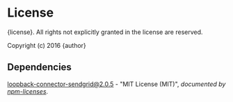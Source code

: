 # License

{license}. All rights not explicitly granted in the license are reserved.

Copyright (c) 2016 {author}

## Dependencies
[loopback-connector-sendgrid@2.0.5](&quot;https://github.com/Cellarise/loopback-connector-sendgrid&quot;) - &quot;MIT License (MIT)&quot;, 
*documented by [npm-licenses](http://github.com/AceMetrix/npm-license.git)*.
